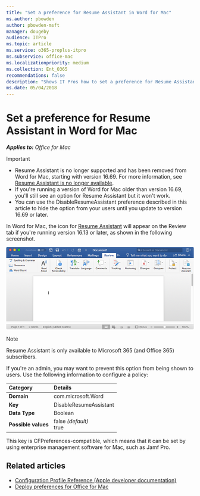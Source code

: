 ```yaml
---
title: "Set a preference for Resume Assistant in Word for Mac"
ms.author: pbowden
author: pbowden-msft
manager: dougeby
audience: ITPro
ms.topic: article
ms.service: o365-proplus-itpro
ms.subservice: office-mac
ms.localizationpriority: medium
ms.collection: Ent_O365
recommendations: false
description: "Shows IT Pros how to set a preference for Resume Assistant in Word for Mac"
ms.date: 05/04/2018
---
```


# Set a preference for Resume Assistant in Word for Mac

***Applies to:*** *Office for Mac*

> [!IMPORTANT]
> - Resume Assistant is no longer supported and has been removed from Word for Mac, starting with version 16.69. For more information, see [Resume Assistant is no longer available](https://support.microsoft.com/office/444ff6f0-ef74-4a9c-9091-ffd7a9d1917a).
> - If you're running a version of Word for Mac older than version 16.69, you'll still see an option for Resume Assistant but it won't work.
> - You can use the DisableResumeAssistant preference described in this article to hide the option from your users until you update to version 16.69 or later.

In Word for Mac, the icon for [Resume Assistant](https://support.microsoft.com/office/444ff6f0-ef74-4a9c-9091-ffd7a9d1917a) will appear on the Review tab if you're running version 16.13 or later, as shown in the following screenshot.

![Screenshot of Resume Assistant icon in the Word for Mac ribbon.](../images/resume-assistant-ribbon.png)

> [!NOTE]
> Resume Assistant is only available to Microsoft 365 (and Office 365) subscribers.

If you're an admin, you may want to prevent this option from being shown to users. Use the following information to configure a policy:

|Category|Details|
|:-----|:-----|
|**Domain** <br/> | com.microsoft.Word  <br/> |
|**Key** <br/> |DisableResumeAssistant  <br/> |
|**Data Type** <br/> |Boolean  <br/> |
|**Possible values** <br/> |false  *(default)*  <br/> true  <br/> |

This key is CFPreferences-compatible, which means that it can be set by using enterprise management software for Mac, such as Jamf Pro.

## Related articles

- [Configuration Profile Reference (Apple developer documentation)](https://developer.apple.com/business/documentation/Configuration-Profile-Reference.pdf)
- [Deploy preferences for Office for Mac](deploy-preferences-for-office-for-mac.md)